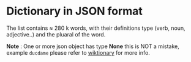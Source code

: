 # Dictionary in JSON format

The list contains ≈ 280 k words, with their definitions type (verb, noun, adjective..)
and the pluaral of the word.

**Note** : One or more json object has type **None** this is NOT a mistake,
 example ``ducdame`` please refer to  [wiktionary](https://en.wiktionary.org/wiki/ducdame) for more info.
